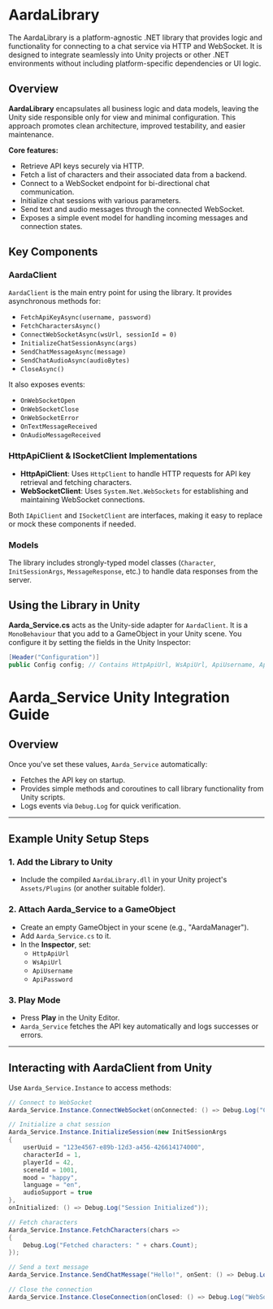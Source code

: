 # AardaLibrary

The AardaLibrary is a platform-agnostic .NET library that provides logic and functionality for connecting to a chat service via HTTP and WebSocket. It is designed to integrate seamlessly into Unity projects or other .NET environments without including platform-specific dependencies or UI logic.

## Overview

**AardaLibrary** encapsulates all business logic and data models, leaving the Unity side responsible only for view and minimal configuration. This approach promotes clean architecture, improved testability, and easier maintenance.

**Core features:**
- Retrieve API keys securely via HTTP.
- Fetch a list of characters and their associated data from a backend.
- Connect to a WebSocket endpoint for bi-directional chat communication.
- Initialize chat sessions with various parameters.
- Send text and audio messages through the connected WebSocket.
- Exposes a simple event model for handling incoming messages and connection states.

## Key Components

### AardaClient
`AardaClient` is the main entry point for using the library. It provides asynchronous methods for:
- `FetchApiKeyAsync(username, password)`
- `FetchCharactersAsync()`
- `ConnectWebSocketAsync(wsUrl, sessionId = 0)`
- `InitializeChatSessionAsync(args)`
- `SendChatMessageAsync(message)`
- `SendChatAudioAsync(audioBytes)`
- `CloseAsync()`

It also exposes events:
- `OnWebSocketOpen`
- `OnWebSocketClose`
- `OnWebSocketError`
- `OnTextMessageReceived`
- `OnAudioMessageReceived`

### HttpApiClient & ISocketClient Implementations
- **HttpApiClient**: Uses `HttpClient` to handle HTTP requests for API key retrieval and fetching characters.
- **WebSocketClient**: Uses `System.Net.WebSockets` for establishing and maintaining WebSocket connections.

Both `IApiClient` and `ISocketClient` are interfaces, making it easy to replace or mock these components if needed.

### Models
The library includes strongly-typed model classes (`Character`, `InitSessionArgs`, `MessageResponse`, etc.) to handle data responses from the server.

## Using the Library in Unity

**Aarda_Service.cs** acts as the Unity-side adapter for `AardaClient`. It is a `MonoBehaviour` that you add to a GameObject in your Unity scene. You configure it by setting the fields in the Unity Inspector:

```csharp
[Header("Configuration")]
public Config config; // Contains HttpApiUrl, WsApiUrl, ApiUsername, ApiPassword
```

# Aarda_Service Unity Integration Guide

## Overview
Once you've set these values, `Aarda_Service` automatically:

- Fetches the API key on startup.
- Provides simple methods and coroutines to call library functionality from Unity scripts.
- Logs events via `Debug.Log` for quick verification.

---

## Example Unity Setup Steps

### 1. Add the Library to Unity
- Include the compiled `AardaLibrary.dll` in your Unity project's `Assets/Plugins` (or another suitable folder).

### 2. Attach Aarda_Service to a GameObject
- Create an empty GameObject in your scene (e.g., "AardaManager").
- Add `Aarda_Service.cs` to it.
- In the **Inspector**, set:
  - `HttpApiUrl`
  - `WsApiUrl`
  - `ApiUsername`
  - `ApiPassword`

### 3. Play Mode
- Press **Play** in the Unity Editor.
- `Aarda_Service` fetches the API key automatically and logs successes or errors.

---

## Interacting with AardaClient from Unity

Use `Aarda_Service.Instance` to access methods:

```csharp
// Connect to WebSocket
Aarda_Service.Instance.ConnectWebSocket(onConnected: () => Debug.Log("Connected to WebSocket"));

// Initialize a chat session
Aarda_Service.Instance.InitializeSession(new InitSessionArgs
{
    userUuid = "123e4567-e89b-12d3-a456-426614174000",
    characterId = 1,
    playerId = 42,
    sceneId = 1001,
    mood = "happy",
    language = "en",
    audioSupport = true
},
onInitialized: () => Debug.Log("Session Initialized"));

// Fetch characters
Aarda_Service.Instance.FetchCharacters(chars =>
{
    Debug.Log("Fetched characters: " + chars.Count);
});

// Send a text message
Aarda_Service.Instance.SendChatMessage("Hello!", onSent: () => Debug.Log("Message sent"));

// Close the connection
Aarda_Service.Instance.CloseConnection(onClosed: () => Debug.Log("WebSocket closed"));
```